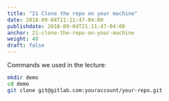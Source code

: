 ```yaml
---
title: "21 Clone the repo on your machine"
date: 2018-09-04T21:11:47-04:00
publishdate: 2018-09-04T21:11:47-04:00
anchor: 21-clone-the-repo-on-your-machine
weight: 40
draft: false
---
```


Commands we used in the lecture:

``` bash
mkdir demo
cd demo
git clone git@gitlab.com:youraccount/your-repo.git
```
